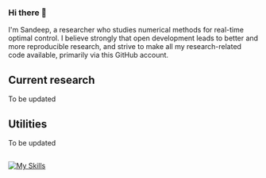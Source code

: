### Hi there 👋
I'm Sandeep, a researcher  who studies numerical methods for real-time optimal control.  I believe strongly that open development leads to better and more reproducible research, and strive to make all my research-related code available, primarily via this GitHub account.

## Current research
To be updated

## Utilities
To be updated

##

[![My Skills](https://skillicons.dev/icons?i=matlab,py,c++,bash)](https://skillicons.dev)

<!--
**sandeep026/sandeep026** is a ✨ _special_ ✨ repository because its `README.md` (this file) appears on your GitHub profile.

Here are some ideas to get you started:

- 🔭 I’m currently working on ...
- 🌱 I’m currently learning ...
- 👯 I’m looking to collaborate on ...
- 🤔 I’m looking for help with ...
- 💬 Ask me about ...
- 📫 How to reach me: ...
- 😄 Pronouns: ...
- ⚡ Fun fact: ...
-->
